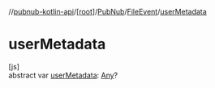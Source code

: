 //[pubnub-kotlin-api](../../../../index.md)/[[root]](../../index.md)/[PubNub](../index.md)/[FileEvent](index.md)/[userMetadata](user-metadata.md)

# userMetadata

[js]\
abstract var [userMetadata](user-metadata.md): [Any](https://kotlinlang.org/api/latest/jvm/stdlib/kotlin-stdlib/kotlin/-any/index.html)?
